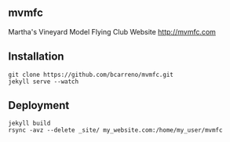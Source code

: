 ## mvmfc

Martha's Vineyard Model Flying Club Website
http://mvmfc.com

## Installation

```
git clone https://github.com/bcarreno/mvmfc.git
jekyll serve --watch
```

## Deployment

```
jekyll build
rsync -avz --delete _site/ my_website.com:/home/my_user/mvmfc
```
